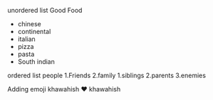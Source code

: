 unordered list
Good Food
* chinese
* continental
* italian
 * pizza
 * pasta
* South indian

ordered list
people
1.Friends
2.family 
  1.siblings
  2.parents
3.enemies

Adding emoji
khawahish :heart: khawahish
